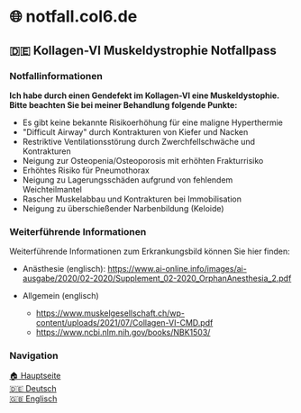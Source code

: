 # :globe_with_meridians: notfall.col6.de
## :de: Kollagen-VI Muskeldystrophie Notfallpass
### Notfallinformationen
**Ich habe durch einen Gendefekt im Kollagen-VI eine Muskeldystophie. Bitte beachten Sie bei meiner Behandlung folgende Punkte:**
- Es gibt keine bekannte Risikoerhöhung für eine maligne Hyperthermie
- "Difficult Airway" durch Kontrakturen von Kiefer und Nacken 
- Restriktive Ventilationsstörung durch Zwerchfellschwäche und Kontrakturen 
- Neigung zur Osteopenia/Osteoporosis mit erhöhten Frakturrisiko
- Erhöhtes Risiko für Pneumothorax
- Neigung zu Lagerungsschäden aufgrund von fehlendem Weichteilmantel
- Rascher Muskelabbau und Kontrakturen bei Immobilisation
- Neigung zu überschießender Narbenbildung (Keloide) 

### Weiterführende Informationen
Weiterführende Informationen zum Erkrankungsbild können Sie hier finden:
- Anästhesie (englisch): https://www.ai-online.info/images/ai-ausgabe/2020/02-2020/Supplement_02-2020_OrphanAnesthesia_2.pdf


- Allgemein (englisch) 
   - https://www.muskelgesellschaft.ch/wp-content/uploads/2021/07/Collagen-VI-CMD.pdf
   - https://www.ncbi.nlm.nih.gov/books/NBK1503/  
  
### Navigation
[:house: Hauptseite](./index.md)  
[:de: Deutsch](./german.md)  
[:uk: Englisch](./englisch.md)